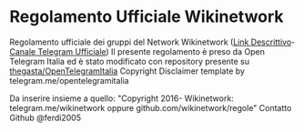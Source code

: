 # Regolamento Ufficiale Wikinetwork
Regolamento ufficiale dei gruppi del Network Wikinetwork ([Link Descrittivo](wikigram.it/wikinetwork)-[Canale Telegram Ufficiale](telegram.me/wikinetwork))
Il presente regolamento è preso da Open Telegram Italia ed è stato modificato con repository presente su [thegasta/OpenTelegramItalia](thegasta/OpenTelegramItalia)
Copyright Disclaimer
template by telegram.me/opentelegramitalia

Da inserire insieme a quello: 
"Copyright 2016- Wikinetwork: telegram.me/wikinetwork oppure github.com/wikinetwork/regole"
Contatto Github @ferdi2005

